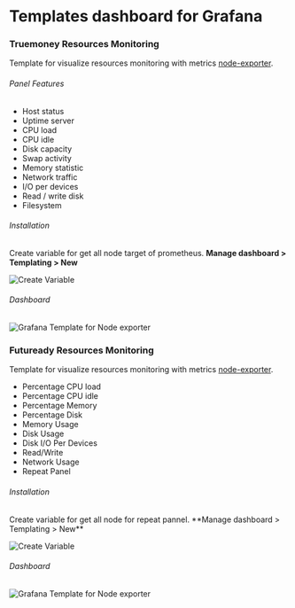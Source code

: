 # Templates dashboard for Grafana

<h3> Truemoney Resources Monitoring </h3>

Template for visualize resources monitoring with metrics [node-exporter](https://github.com/prometheus/node_exporter).

<h6> Panel Features </h6>

- Host status
- Uptime server
- CPU load 
- CPU idle 
- Disk capacity
- Swap activity
- Memory statistic
- Network traffic 
- I/O per devices
- Read / write disk
- Filesystem

<h6> Installation</h6>

Create variable for get all node target of prometheus. **Manage dashboard > Templating > New**

![Create Variable](https://4.bp.blogspot.com/-0fxB9sxdiOI/WWBNF8g-xSI/AAAAAAAAC0c/JrL59dqavUw0gvzKb2U-PlM8X44_S4qEgCLcBGAs/s1600/Grafana%2Btemplate%2Bsetup.png)

<h6> Dashboard </h6>

![Grafana Template for Node exporter](https://2.bp.blogspot.com/-2Fxhob2VVJ8/WTJGAKG3LmI/AAAAAAAACxc/j_4KXmP5zVMT0ZQ9IYeu8WQEg0dsjDPZQCPcBGAYYCw/s1600/Prometheus%2BGrafana%2BResource%2BMonitoring.png)

<h3> Futuready Resources Monitoring </h3>

Template for visualize resources monitoring with metrics [node-exporter](https://github.com/prometheus/node_exporter).

- Percentage CPU load
- Percentage CPU idle
- Percentage Memory 
- Percentage Disk
- Memory Usage
- Disk Usage
- Disk I/O Per Devices
- Read/Write
- Network Usage
- Repeat Panel

<h6> Installation </h6>
Create variable for get all node for repeat pannel. **Manage dashboard > Templating > New** 

![Create Variable](https://1.bp.blogspot.com/-QIfke_6C6UM/WgwIyDyN3JI/AAAAAAAADAM/IV9lOQPHhE0mHpKN2gWMqpW35I3ckZKxQCLcBGAs/s1600/Setup%2Btemplate%2Bmonitoring.PNG)

<h6> Dashboard </h6>

![Grafana Template for Node exporter](https://4.bp.blogspot.com/-6yyWTAxzmaA/WgwI1sgcUPI/AAAAAAAADAQ/xwqooD1P3CYSGcuAYcTFlOJeNmM-s24IwCLcBGAs/s1600/dimzrio-github.PNG)
